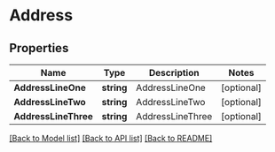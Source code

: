 # Address

## Properties
Name | Type | Description | Notes
------------ | ------------- | ------------- | -------------
**AddressLineOne** | **string** | AddressLineOne | [optional] 
**AddressLineTwo** | **string** | AddressLineTwo | [optional] 
**AddressLineThree** | **string** | AddressLineThree | [optional] 

[[Back to Model list]](../README.md#documentation-for-models) [[Back to API list]](../README.md#documentation-for-api-endpoints) [[Back to README]](../README.md)



